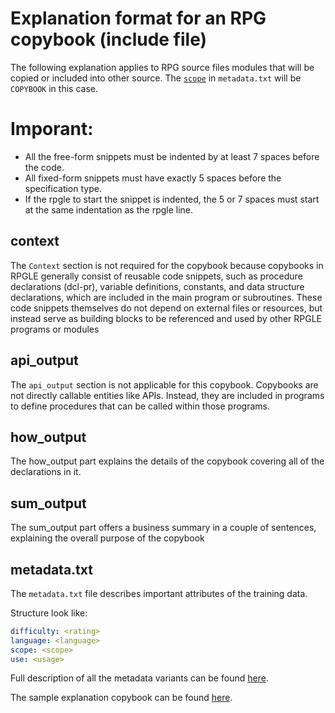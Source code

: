 # Explanation format for an RPG copybook (include file)

The following explanation applies to RPG source files modules that will be copied or included into other source.
The [`scope`](/pages/metadata#scope) in `metadata.txt` will be `COPYBOOK` in this case.

# Imporant:

- All the free-form snippets must be indented by at least 7 spaces before the code.
- All fixed-form snippets must have exactly 5 spaces before the specification type.
- If the rpgle to start the snippet is indented, the 5 or 7 spaces must start at the same indentation as the rpgle line.

## context
The `Context` section is not required for the copybook because copybooks in RPGLE generally consist of reusable code snippets, such as procedure declarations (dcl-pr), variable definitions, constants, and data structure declarations, which are included in the main program or subroutines. These code snippets themselves do not depend on external files or resources, but instead serve as building blocks to be referenced and used by other RPGLE programs or modules

## api_output
The `api_output` section is not applicable for this copybook. Copybooks are not directly callable entities like APIs. Instead, they are included in programs to define procedures that can be called within those programs. 

## how_output

The how_output part explains the details of the copybook covering all of the declarations in it.

## sum_output

The sum_output part offers a business summary in a couple of sentences, explaining the overall purpose of the copybook

## metadata.txt

The `metadata.txt` file describes important attributes of the training data.

Structure look like:

```yaml
difficulty: <rating>
language: <language>
scope: <scope>
use: <usage>
```

Full description of all the metadata variants can be found [here](/pages/metadata.md).

The sample explanation copybook can be found [here](/pages/task/sample_copybook.md).
